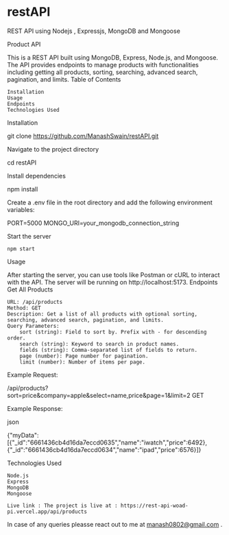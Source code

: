 # restAPI
REST API using Nodejs , Expressjs, MongoDB and Mongoose

Product API

This is a REST API built using MongoDB, Express, Node.js, and Mongoose. The API provides endpoints to manage products with functionalities including getting all products, sorting, searching, advanced search, pagination, and limits.
Table of Contents

    Installation
    Usage
    Endpoints
    Technologies Used

Installation

git clone https://github.com/ManashSwain/restAPI.git

Navigate to the project directory


cd restAPI

Install dependencies

npm install

Create a .env file in the root directory and add the following environment variables:

PORT=5000
MONGO_URI=your_mongodb_connection_string

Start the server

    npm start

Usage

After starting the server, you can use tools like Postman or cURL to interact with the API. The server will be running on http://localhost:5173.
Endpoints
Get All Products

    URL: /api/products
    Method: GET
    Description: Get a list of all products with optional sorting, searching, advanced search, pagination, and limits.
    Query Parameters:
        sort (string): Field to sort by. Prefix with - for descending order.
        search (string): Keyword to search in product names.
        fields (string): Comma-separated list of fields to return.
        page (number): Page number for pagination.
        limit (number): Number of items per page.
      

Example Request:

/api/products?sort=price&company=apple&select=name,price&page=1&limit=2
GET 

Example Response:

json

{"myData":[{"_id":"6661436cb4d16da7eccd0635","name":"iwatch","price":6492},{"_id":"6661436cb4d16da7eccd0634","name":"ipad","price":6576}]}



Technologies Used

    Node.js
    Express
    MongoDB
    Mongoose

    Live link : The project is live at : https://rest-api-woad-pi.vercel.app/api/products

In case of any queries pleasse react out to me at manash0802@gmail.com .